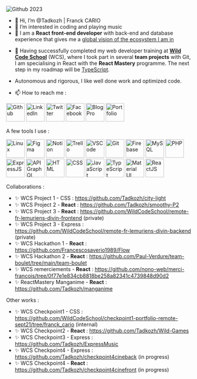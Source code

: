 ![Github 2023](https://infodocbib.net/CinemaDev.jpg "My Workspace")


- 👋 Hi, I’m @Tadkozh | Franck CARIO
- 👀 I’m interested in coding and playing music
- 🌱 I am a **React front-end developer** with back-end and database experience that gives me a [global vision of the ecosystem I am in](https://infodocbib.net/2021/05/un-developpeur-web-devrait-connaitre/ "The technologies a web developer should know - FR")
<!---- 💞️ I’m looking to collaborate on ...--->
- 💞️ Having successfully completed my web developer training at **[Wild Code School](https://infodocbib.net/2021/06/pourquoi-jai-choisi-la-wild-code-school/ "Why I chose the Wild Code School - FR")** (WCS), where I took part in several **team projects** with Git, I am specialising in React with the **React Mastery** programme. The next step in my roadmap will be [TypeScript](https://infodocbib.net/2023/01/typescript-un-passage-oblige/ "TypeScript, a must? - FR"). 
- Autonomous and rigorous, I like well done work and optimized code.

- 📫 How to reach me :

<a href="https://github.com/Tadkozh" target="_blank" rel="noopener noreferrer"><img src="https://api.iconify.design/mdi:github.svg?color=%23888888" alt="Github" title="Github"  style="height: 50px;"></a>
<a href="https://www.linkedin.com/in/franck-cario-infodocbib/" target="_blank" rel="noopener noreferrer"><img src="https://api.iconify.design/entypo-social:linkedin-with-circle.svg?color=%23888888" alt="LinkedIn" title="LinkedIn"  style="height: 50px;"></a>
<a href="https://twitter.com/infodocbib" target="_blank" rel="noopener noreferrer"><img src="https://api.iconify.design/ant-design:twitter-circle-filled.svg?color=%23888888" alt="Twitter" title="Twitter"  style="height: 50px;"></a>
<a href="https://www.facebook.com/infodocbib" target="_blank" rel="noopener noreferrer"><img src="https://api.iconify.design/ic:baseline-facebook.svg?color=%23888888" alt="Facebook" title="Facebook"  style="height: 50px;"></a>
<a href="https://infodocbib.net/" target="_blank" rel="noopener noreferrer"><img src="https://api.iconify.design/dashicons:welcome-write-blog.svg?color=%23888888" alt="Blog Pro" title="Blog Pro"  style="height: 50px;"></a>
<a href="https://portfolio.infodocbib.net/" target="_blank" rel="noopener noreferrer"><img src="https://api.iconify.design/dashicons:portfolio.svg?color=%23888888" alt="Portfolio" title="Portfolio"  style="height: 50px;"></a>


A few tools I use :

<img src="https://cdn.jsdelivr.net/gh/devicons/devicon/icons/linux/linux-original.svg" alt="Linux" title="Linux" height="50"> <img src="https://cdn.jsdelivr.net/gh/devicons/devicon/icons/figma/figma-original.svg" alt="Figma" title="Figma" height="50"> 
<img src="https://infodocbib.net/logos/notion.svg" alt="Notion" title="Notion" height="50"> <img src="https://cdn.jsdelivr.net/gh/devicons/devicon/icons/trello/trello-plain.svg" alt="Trello" title="Trello" height="50"> <img src="https://cdn.jsdelivr.net/gh/devicons/devicon/icons/vscode/vscode-original.svg" alt="VSCode" title="VSCode" height="50"> <img src="https://cdn.jsdelivr.net/gh/devicons/devicon/icons/git/git-original.svg" alt="Git" title="Git" height="50"> <img src="https://cdn.jsdelivr.net/gh/devicons/devicon/icons/firebase/firebase-plain.svg" alt="Firebase" title="Firebase" height="50">
<img src="https://cdn.jsdelivr.net/gh/devicons/devicon/icons/mysql/mysql-original.svg" alt="MySQL" title="MySQL" height="50">
<img src="https://cdn.jsdelivr.net/gh/devicons/devicon/icons/php/php-original.svg" alt="PHP" title="PHP" height="50">
<img src="https://infodocbib.net/logos/express-js.png" alt="ExpressJS" title="ExpressJS" height="50"> 
<img src="https://cdn.jsdelivr.net/gh/devicons/devicon/icons/graphql/graphql-plain.svg" alt="API GraphQL" title="API GraphQL" height="50"> 
<img src="https://cdn.jsdelivr.net/gh/devicons/devicon/icons/html5/html5-original.svg" alt="HTML" title="HTML" height="50">
<img src="https://cdn.jsdelivr.net/gh/devicons/devicon/icons/css3/css3-original.svg" alt="CSS" title="CSS" height="50">
<img src="https://cdn.jsdelivr.net/gh/devicons/devicon/icons/javascript/javascript-original.svg" alt="JavaScript" title="JavaScript" height="50">
<img src="https://cdn.jsdelivr.net/gh/devicons/devicon/icons/typescript/typescript-original.svg" alt="TypeScript" title="TypeScript" height="50">
<img src="https://cdn.jsdelivr.net/gh/devicons/devicon/icons/materialui/materialui-original.svg" alt="Material UI" title="Material UI" height="50">
<img src="https://cdn.jsdelivr.net/gh/devicons/devicon/icons/react/react-original.svg" alt="ReactJS" title="ReactJS" height="50">

Collaborations :
  - ✨ WCS Project 1 - CSS : https://github.com/Tadkozh/city-light
  - ✨ WCS Project 2 - **React** : https://github.com/Tadkozh/smoothy-P2
  - ✨ WCS Project 3 - **React** : https://github.com/WildCodeSchool/remote-fr-lemuriens-divin-frontend (private)
  - ✨ WCS Project 3 - Express : https://github.com/WildCodeSchool/remote-fr-lemuriens-divin-backend (private)
  - ✨ WCS Hackathon 1 - **React** : https://github.com/Francescosaverio1989/Flow
  - ✨ WCS Hackathon 2 - **React** : https://github.com/Paul-Verdure/team-boulet/tree/main/team-boulet
  - ✨ WCS remerciements - **React** : https://github.com/nono-web/merci-francois/tree/0f77e1e834cb8818be258a82341c4739848d90d2
  - ✨ ReactMastery Manganime - **React** : https://github.com/Tadkozh/manganime

Other works :
  - ✨ WCS Checkpoint1 - CSS : https://github.com/WildCodeSchool/checkpoint1-portfolio-remote-sept21/tree/franck_cario (internal)
  - ✨ WCS Checkpoint2 - **React** : https://github.com/Tadkozh/Wild-Games
  - ✨ WCS Checkpoint3 - Express : https://github.com/Tadkozh/ExpressMusic
  - ✨ WCS Checkpoint4 - Express : https://github.com/Tadkozh/checkpoint4cineback (in progress)
  - ✨ WCS Checkpoint4 - **React** : https://github.com/Tadkozh/checkpoint4cinefront (in progress)

<!---
#### 👷 Check out what I'm currently working on
{{range recentContributions 10}}
- [{{.Repo.Name}}]({{.Repo.URL}}) - {{.Repo.Description}} ({{humanize .OccurredAt}})
{{- end}}

#### 🌱 My latest projects
{{range recentRepos 10}}
- [{{.Name}}]({{.URL}}) - {{.Description}}
{{- end}}

## 📜 My recent blog posts
{{range rss "https://infodocbib.net/feed/" 10}}
- [{{.Title}}]({{.URL}}) ({{humanize .PublishedAt}})
{{- end}}


Tadkozh/Tadkozh is a ✨ special ✨ repository because its `README.md` (this file) appears on your GitHub profile.
You can click the Preview link to take a look at your changes.
--->
